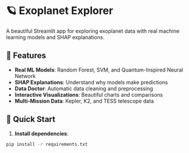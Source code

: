 # 🪐 Exoplanet Explorer

A beautiful Streamlit app for exploring exoplanet data with real machine learning models and SHAP explanations.

## 🌟 Features

- **Real ML Models**: Random Forest, SVM, and Quantum-Inspired Neural Network
- **SHAP Explanations**: Understand why models make predictions
- **Data Doctor**: Automatic data cleaning and preprocessing
- **Interactive Visualizations**: Beautiful charts and comparisons
- **Multi-Mission Data**: Kepler, K2, and TESS telescope data

## 🚀 Quick Start

1. **Install dependencies**:
```bash
pip install -r requirements.txt
